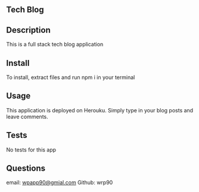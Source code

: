 ## Tech Blog

## Description
This is a full stack tech blog application 

## Install
To install, extract files and run npm i in your terminal

## Usage 
This application is deployed on Herouku.  Simply type in your blog posts and leave comments.

## Tests
No tests for this app

## Questions
email: wpapp90@gmial.com
Github: wrp90